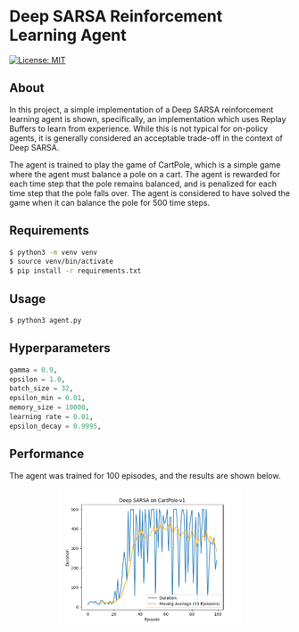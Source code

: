 # Deep SARSA Reinforcement Learning Agent
[![License: MIT](https://img.shields.io/badge/License-MIT-yellow.svg)](https://github.com/frederikgram/deep-sarsa-cartpole/blob/master/LICENSE)

## About
In this project, a simple implementation of a Deep SARSA reinforcement learning agent is shown, specifically, an implementation which uses Replay Buffers to learn from experience. While this is not typical for on-policy agents, it is generally considered an acceptable
trade-off in the context of Deep SARSA.

The agent is trained to play the game of CartPole, which is a simple game where the agent must balance a pole on a cart. The agent is rewarded for each time step that the pole remains balanced, and is penalized for each time step that the pole falls over. The agent is considered to have solved the game when it can balance the pole for 500 time steps.

## Requirements
```bash
$ python3 -m venv venv
$ source venv/bin/activate
$ pip install -r requirements.txt
```

## Usage
```bash
$ python3 agent.py
```

## Hyperparameters
```python
gamma = 0.9,
epsilon = 1.0,
batch_size = 32,
epsilon_min = 0.01,
memory_size = 10000,
learning rate = 0.01,
epsilon_decay = 0.9995,
```

## Performance

The agent was trained for 100 episodes, and the results are shown below.

<center>
<img src="deep_sarsa.png" style="width:65%">
</center>
